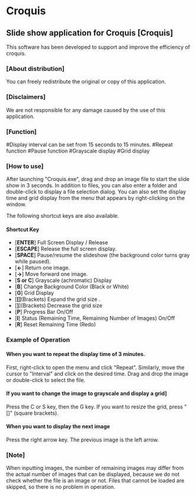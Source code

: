 # Croquis
 
## Slide show application for Croquis [Croquis]
This software has been developed to support and improve the efficiency of croquis.


### [About distribution]
You can freely redistribute the original or copy of this application.


### [Disclaimers]
We are not responsible for any damage caused by the use of this application.


### [Function]
#Display interval can be set from 15 seconds to 15 minutes.
#Repeat function
#Pause function
#Grayscale display
#Grid display


### [How to use]
After launching "Croquis.exe", drag and drop an image file to start the slide show in 3 seconds.
In addition to files, you can also enter a folder and double-click to display a file selection dialog.
You can also set the display time and grid display from the menu that appears by right-clicking on the window.

The following shortcut keys are also available.

#### Shortcut Key
- [__ENTER__]    Full Screen Display / Release
- [__ESCAPE__] 	  Release the full screen display.
- [__SPACE__]		  Pause/resume the slideshow (the background color turns gray while paused).
- [__←__] 	  	Return one image.
- [__→__] 		  Move forward one image.
- [__S or C__]   	Grayscale (achromatic) Display
- [__B__] 		  Change Background Color (Black or White)
- [__G__] 		  Grid Display
- [__[]__(Brackets)	  Expand the grid size .
- [__]__](Brackets)	  Decrease the grid size
- [__P__] 	  	Progress Bar On/Off
- [__I__] 	  	Status (Remaining Time, Remaining Number of Images) On/Off 
- [__R__] 	  	Reset Remaining Time (Redo)


### Example of Operation

#### When you want to repeat the display time of 3 minutes.
First, right-click to open the menu and click "Repeat". Similarly, move the cursor to "Interval" and click on the desired time. Drag and drop the image or double-click to select the file.

#### If you want to change the image to grayscale and display a grid]
Press the C or S key, then the G key. If you want to resize the grid, press "[]" (square brackets).

#### When you want to display the next image
Press the right arrow key. The previous image is the left arrow.


### [Note]
When inputting images, the number of remaining images may differ from the actual number of images that can be displayed, because we do not check whether the file is an image or not. Files that cannot be loaded are skipped, so there is no problem in operation.
